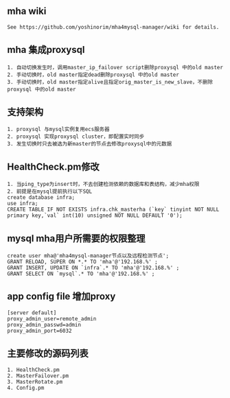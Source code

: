 ## mha wiki
```
See https://github.com/yoshinorim/mha4mysql-manager/wiki for details.
```
## mha 集成proxysql
```
1. 自动切换发生时，调用master_ip_failover script删除proxysql 中的old master
2. 手动切换时，old master指定dead删除proxysql 中的old master
3. 手动切换时，old master指定alive且指定orig_master_is_new_slave，不删除proxysql 中的old master
```
## 支持架构
```
1. proxysql 与mysql实例复用ecs服务器
2. proxysql 实现proxysql cluster，即配置实时同步
3. 发生切换时只去被选为新master的节点去修改proxysql中的元数据
```
## HealthCheck.pm修改
```
1. 当ping_type为insert时，不去创建检测依赖的数据库和表结构，减少mha权限
2. 前提是在mysql提前执行以下SQL
create database infra;
use infra;
CREATE TABLE IF NOT EXISTS infra.chk_masterha (`key` tinyint NOT NULL primary key,`val` int(10) unsigned NOT NULL DEFAULT '0');
```
## mysql mha用户所需要的权限整理
```
create user mha@'mha4mysql-manager节点以及远程检测节点';
GRANT RELOAD, SUPER ON *.* TO 'mha'@'192.168.%' ;
GRANT INSERT, UPDATE ON `infra`.* TO 'mha'@'192.168.%' ;
GRANT SELECT ON `mysql`.* TO 'mha'@'192.168.%' ;
```
## app config file 增加proxy
```
[server default]
proxy_admin_user=remote_admin
proxy_admin_passwd=admin
proxy_admin_port=6032
```
## 主要修改的源码列表
```
1. HealthCheck.pm
2. MasterFailover.pm
3. MasterRotate.pm
4. Config.pm
```